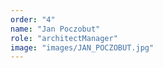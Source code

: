```yaml
---
order: "4"
name: "Jan Poczobut"
role: "architectManager"
image: "images/JAN_POCZOBUT.jpg"    
---
```

